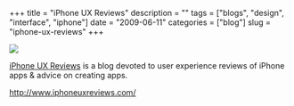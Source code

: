 +++
title = "iPhone UX Reviews"
description = ""
tags = ["blogs", "design", "interface", "iphone"]
date = "2009-06-11"
categories = ["blog"]
slug = "iphone-ux-reviews"
+++



  <div class="notebook-screenshot"><a href="http://www.iphoneuxreviews.com/"><img src="http://media.konigi.com/bluga/wt4a311431b4f67_0.jpg"/></a></div><p><a href="http://www.iphoneuxreviews.com/">iPhone UX Reviews</a> is a blog devoted to user experience reviews of iPhone apps &amp; advice on creating apps.</p>
    
  <a href="http://www.iphoneuxreviews.com/">http://www.iphoneuxreviews.com/</a>
